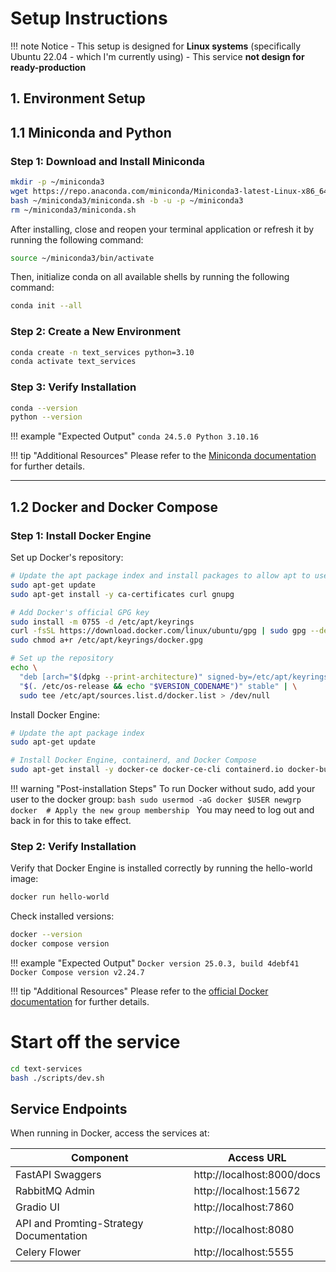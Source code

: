 # Setup Instructions

!!! note Notice
    - This setup is designed for **Linux systems** (specifically Ubuntu 22.04 - which I'm currently using)
    - This service **not design for ready-production**

## 1. Environment Setup



## 1.1 Miniconda and Python

### Step 1: Download and Install Miniconda

```bash
mkdir -p ~/miniconda3
wget https://repo.anaconda.com/miniconda/Miniconda3-latest-Linux-x86_64.sh -O ~/miniconda3/miniconda.sh
bash ~/miniconda3/miniconda.sh -b -u -p ~/miniconda3
rm ~/miniconda3/miniconda.sh
```

After installing, close and reopen your terminal application or refresh it by running the following command:

```bash
source ~/miniconda3/bin/activate
```

Then, initialize conda on all available shells by running the following command:

```bash
conda init --all
```

### Step 2: Create a New Environment

```bash
conda create -n text_services python=3.10
conda activate text_services
```

### Step 3: Verify Installation

```bash
conda --version
python --version
```

!!! example "Expected Output"
    ```
    conda 24.5.0
    Python 3.10.16
    ```

!!! tip "Additional Resources"
    Please refer to the [Miniconda documentation](https://www.anaconda.com/docs/getting-started/miniconda/install#macos-linux-installation) for further details.

---

## 1.2 Docker and Docker Compose

### Step 1: Install Docker Engine
  
Set up Docker's repository:

```bash
# Update the apt package index and install packages to allow apt to use a repository over HTTPS
sudo apt-get update
sudo apt-get install -y ca-certificates curl gnupg

# Add Docker's official GPG key
sudo install -m 0755 -d /etc/apt/keyrings
curl -fsSL https://download.docker.com/linux/ubuntu/gpg | sudo gpg --dearmor -o /etc/apt/keyrings/docker.gpg
sudo chmod a+r /etc/apt/keyrings/docker.gpg

# Set up the repository
echo \
  "deb [arch="$(dpkg --print-architecture)" signed-by=/etc/apt/keyrings/docker.gpg] https://download.docker.com/linux/ubuntu \
  "$(. /etc/os-release && echo "$VERSION_CODENAME")" stable" | \
  sudo tee /etc/apt/sources.list.d/docker.list > /dev/null
```

Install Docker Engine:

```bash
# Update the apt package index
sudo apt-get update

# Install Docker Engine, containerd, and Docker Compose
sudo apt-get install -y docker-ce docker-ce-cli containerd.io docker-buildx-plugin docker-compose-plugin
```

!!! warning "Post-installation Steps"
    To run Docker without sudo, add your user to the docker group:
    ```bash
    sudo usermod -aG docker $USER
    newgrp docker  # Apply the new group membership
    ```
    You may need to log out and back in for this to take effect.

### Step 2: Verify Installation

Verify that Docker Engine is installed correctly by running the hello-world image:

```bash
docker run hello-world
```

Check installed versions:

```bash
docker --version
docker compose version
```

!!! example "Expected Output"
    ```
    Docker version 25.0.3, build 4debf41
    Docker Compose version v2.24.7
    ```

!!! tip "Additional Resources"
    Please refer to the [official Docker documentation](https://docs.docker.com/engine/install/ubuntu/) for further details.







# Start off the service 

```bash
cd text-services
bash ./scripts/dev.sh 
```



## Service Endpoints

When running in Docker, access the services at:

| Component | Access URL |
|-----------|------------|
| FastAPI Swaggers| http://localhost:8000/docs |
| RabbitMQ Admin | http://localhost:15672 |
| Gradio UI | http://localhost:7860 |
| API and Promting-Strategy Documentation | http://localhost:8080|
| Celery Flower | http://localhost:5555 |
